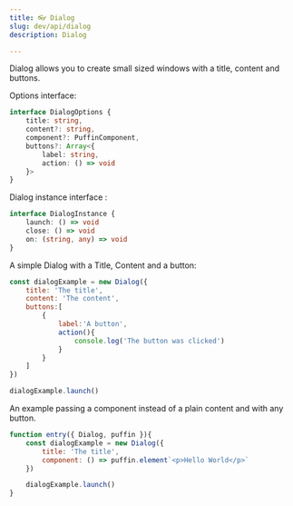 ```yaml
---
title: 👓 Dialog
slug: dev/api/dialog
description: Dialog

---
```


Dialog allows you to create small sized windows with a title, content and buttons.

Options interface: 

```ts
interface DialogOptions {
	title: string,
	content?: string,
	component?: PuffinComponent,
	buttons?: Array<{ 
		label: string, 
		action: () => void 
	}>
}
```

Dialog instance interface :
```ts
interface DialogInstance {
	launch: () => void
	close: () => void
	on: (string, any) => void
}
```

A simple Dialog with a Title, Content and a button:
```js
const dialogExample = new Dialog({
	title: 'The title',
	content: 'The content',
	buttons:[
		{
			label:'A button',
			action(){
				console.log('The button was clicked')
			}
		}
	]
})

dialogExample.launch()
```

An example passing a component instead of a plain content and with any button.
```js
function entry({ Dialog, puffin }){
	const dialogExample = new Dialog({
		title: 'The title',
		component: () => puffin.element`<p>Hello World</p>`
	})

	dialogExample.launch()
}
```